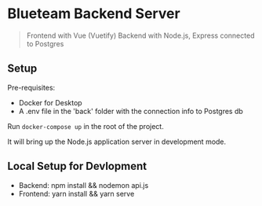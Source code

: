 # Blueteam Backend Server

> Frontend with Vue (Vuetify)
> Backend with Node.js, Express connected to Postgres

## Setup

Pre-requisites:

- Docker for Desktop
- A .env file in the 'back' folder with the connection info to Postgres db

Run `docker-compose up` in the root of the project.

It will bring up the Node.js application server in development mode.

## Local Setup for Devlopment

- Backend: npm install && nodemon api.js
- Frontend: yarn install && yarn serve